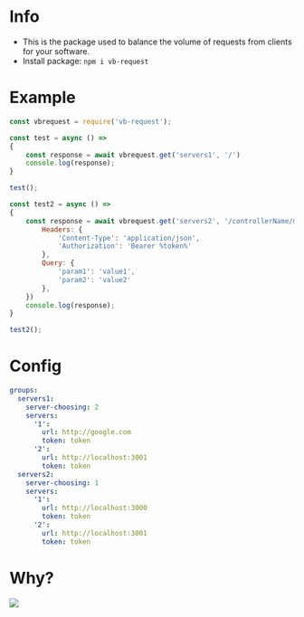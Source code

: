 # Info
- This is the package used to balance the volume of requests from clients for your software.
- Install package: ```npm i vb-request```

# Example
```js
const vbrequest = require('vb-request');

const test = async () =>
{
    const response = await vbrequest.get('servers1', '/')
    console.log(response);
}

test();

const test2 = async () =>
{
    const response = await vbrequest.get('servers2', '/controllerName/methodName', {
        Headers: {
            'Content-Type': 'application/json',
            'Authorization': 'Bearer %token%' 
        },
        Query: {
            'param1': 'value1',
            'param2': 'value2'
        },
    })
    console.log(response);
}

test2();
```

# Config
```yml
groups:
  servers1:
    server-choosing: 2
    servers:
      '1':
        url: http://google.com
        token: token
      '2':
        url: http://localhost:3001
        token: token
  servers2:
    server-choosing: 1
    servers:
      '1':
        url: http://localhost:3000
        token: token
      '2':
        url: http://localhost:3001
        token: token
```

# Why?
<image src="https://github.com/VennDev/Data-Folder/blob/main/images/image.jpg">
